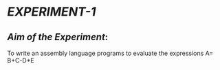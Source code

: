 # *_EXPERIMENT-1_*
## _Aim of the Experiment_:<br/>
To write an assembly language programs to evaluate the expressions A= B+C-D*E
